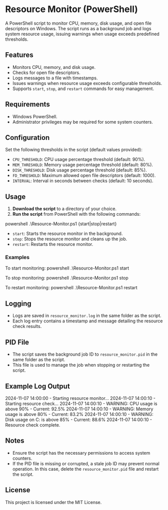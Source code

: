 # Resource Monitor (PowerShell)

A PowerShell script to monitor CPU, memory, disk usage, and open file descriptors on Windows. The script runs as a background job and logs system resource usage, issuing warnings when usage exceeds predefined thresholds.

## Features

- Monitors CPU, memory, and disk usage.
- Checks for open file descriptors.
- Logs messages to a file with timestamps.
- Issues warnings when resource usage exceeds configurable thresholds.
- Supports `start`, `stop`, and `restart` commands for easy management.

## Requirements

- Windows PowerShell.
- Administrator privileges may be required for some system counters.

## Configuration

Set the following thresholds in the script (default values provided):

- `CPU_THRESHOLD`: CPU usage percentage threshold (default: 90%).
- `MEM_THRESHOLD`: Memory usage percentage threshold (default: 80%).
- `DISK_THRESHOLD`: Disk usage percentage threshold (default: 85%).
- `FD_THRESHOLD`: Maximum allowed open file descriptors (default: 1000).
- `INTERVAL`: Interval in seconds between checks (default: 10 seconds).

## Usage

1. **Download the script** to a directory of your choice.
2. **Run the script** from PowerShell with the following commands:

  powershell
   .\Resource-Monitor.ps1 {start|stop|restart}
  

   - `start`: Starts the resource monitor in the background.
   - `stop`: Stops the resource monitor and cleans up the job.
   - `restart`: Restarts the resource monitor.

### Examples

To start monitoring:
powershell
.\Resource-Monitor.ps1 start


To stop monitoring:
powershell
.\Resource-Monitor.ps1 stop


To restart monitoring:
powershell
.\Resource-Monitor.ps1 restart


## Logging

- Logs are saved in `resource_monitor.log` in the same folder as the script.
- Each log entry contains a timestamp and message detailing the resource check results.

## PID File

- The script saves the background job ID to `resource_monitor.pid` in the same folder as the script.
- This file is used to manage the job when stopping or restarting the script.

## Example Log Output


2024-11-07 14:00:00 - Starting resource monitor...
2024-11-07 14:00:10 - Starting resource check...
2024-11-07 14:00:10 - WARNING: CPU usage is above 90% - Current: 92.5%
2024-11-07 14:00:10 - WARNING: Memory usage is above 80% - Current: 83.2%
2024-11-07 14:00:10 - WARNING: Disk usage on C: is above 85% - Current: 88.6%
2024-11-07 14:00:10 - Resource check complete.


## Notes

- Ensure the script has the necessary permissions to access system counters.
- If the PID file is missing or corrupted, a stale job ID may prevent normal operation. In this case, delete the `resource_monitor.pid` file and restart the script.

## License

This project is licensed under the MIT License.

